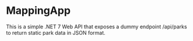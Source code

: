 # MappingApp
This is a simple .NET 7 Web API that exposes a dummy endpoint /api/parks to return static park data in JSON format.
